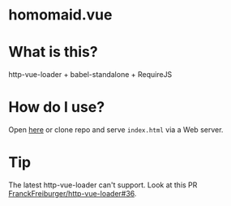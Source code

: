 # homomaid.vue

# What is this?

http-vue-loader + babel-standalone + RequireJS

# How do I use?

Open [here](https://chitoku-k.github.io/homomaid.vue/) or clone repo and serve
`index.html` via a Web server.

# Tip

The latest http-vue-loader can't support.
Look at this PR [FranckFreiburger/http-vue-loader#36](https://github.com/FranckFreiburger/http-vue-loader/pull/36).
